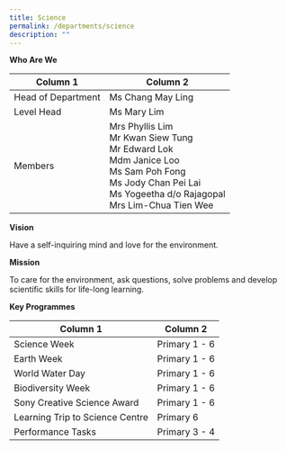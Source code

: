 ```yaml
---
title: Science
permalink: /departments/science
description: ""
---
```

**Who Are We**



| Column 1 | Column 2 | 
| -------- | -------- | 
| Head of Department	| Ms Chang May Ling
|Level Head 	|Ms Mary Lim 
 |Members|Mrs Phyllis Lim<br>Mr Kwan Siew Tung<br>Mr Edward Lok<br>Mdm Janice Loo<br>Ms Sam Poh Fong <br>Ms  Jody Chan Pei Lai <br>Ms Yogeetha d/o Rajagopal<br>Mrs Lim-Chua Tien Wee
 
 **Vision**
 
Have a self-inquiring mind and love for the environment.


**Mission**

To care for the environment, ask questions, solve problems and develop scientific skills for life-long learning.


**Key Programmes**



| Column 1 | Column 2 | 
| -------- | -------- | 
| Science Week|	Primary 1 - 6
|Earth Week |	Primary 1 - 6
 |World Water Day	|Primary 1 - 6
 |Biodiversity Week|	Primary 1 - 6
 |Sony Creative Science Award	|Primary 1 - 6
 |Learning Trip to Science Centre	|Primary 6
| Performance Tasks	|Primary 3 - 4

